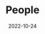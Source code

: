 ---
title: People
date: 2022-10-24

type: landing



sections:
  - block: people
    content:
      title: Meet the Team
      # Choose which groups/teams of users to display.
      #   Edit `user_groups` in each user's profile to add them to one or more of these groups.
      user_groups:
          - Group Head
          - Principal Investigators
          - Researchers
          - Grad Students
          - Administration
          - Visitors
          - Alumni
          - Collaborators
          - Postdocs
      # sort_by: Params.last_name
      sort_by: Params.order
      sort_ascending: true
      limit: 11
    authors:
      - omar
    design:
      show_interests: false
      show_role: true
      show_social: true
---
